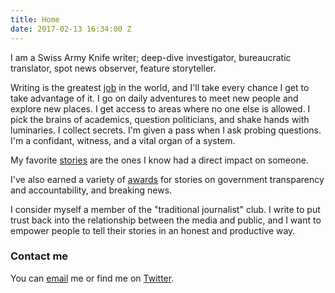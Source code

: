 ```yaml
---
title: Home
date: 2017-02-13 16:34:00 Z
---
```


I am a Swiss Army Knife writer; deep-dive investigator, bureaucratic  translator, spot news observer, feature storyteller.

Writing is the greatest [job](resume.html) in the world, and I'll take every chance I get to take advantage of it. I go on daily adventures to meet new people and explore new places. I get access to areas where no one else is allowed. I pick the brains of academics, question politicians, and shake hands with luminaries. I collect secrets. I'm given a pass when I ask probing questions. I'm a confidant, witness, and a vital organ of a system.

My favorite [stories](writing.html) are the ones I know had a direct impact on someone.

I've also earned a variety of [awards](awards.html) for stories on government transparency and accountability, and breaking news.

I consider myself a member of the "traditional journalist" club. I write to put trust back into the relationship between the media and public, and I want to empower people to tell their stories in an honest and productive way.

### Contact me

You can [email](mailto:masomers@gmail.com) me or find me on [Twitter](https://twitter.com/meredithsomers?lang=en).